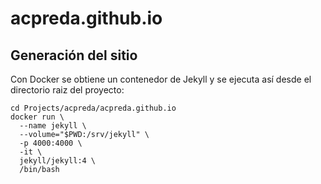 # acpreda.github.io

## Generación del sitio

Con Docker se obtiene un contenedor de Jekyll y se ejecuta así desde el directorio
raiz del proyecto:
```
cd Projects/acpreda/acpreda.github.io
docker run \
  --name jekyll \
  --volume="$PWD:/srv/jekyll" \
  -p 4000:4000 \
  -it \
  jekyll/jekyll:4 \
  /bin/bash
```
